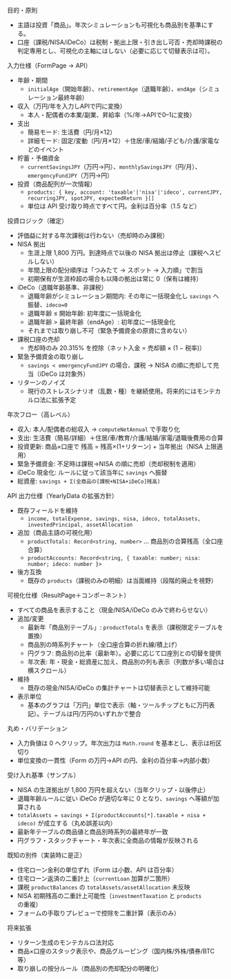 目的・原則
- 主語は投資「商品」。年次シミュレーションも可視化も商品別を基準にする。
- 口座（課税/NISA/iDeCo）は税制・拠出上限・引き出し可否・売却時課税の判定専用とし、可視化の主軸にはしない（必要に応じて切替表示は可）。

入力仕様（FormPage → API）
- 年齢・期間
  - `initialAge`（開始年齢）、`retirementAge`（退職年齢）、`endAge`（シミュレーション最終年齢）
- 収入（万円/年を入力しAPIで円に変換）
  - 本人・配偶者の本業/副業、昇給率（%/年→APIで0–1に変換）
- 支出
  - 簡易モード: 生活費（円/月×12）
  - 詳細モード: 固定/変動（円/月×12）＋住居/車/結婚/子ども/介護/家電などのイベント
- 貯蓄・予備資金
  - `currentSavingsJPY`（万円→円）、`monthlySavingsJPY`（円/月）、`emergencyFundJPY`（万円→円）
- 投資（商品配列が一次情報）
  - `products: { key, account: 'taxable'|'nisa'|'ideco', currentJPY, recurringJPY, spotJPY, expectedReturn }[]`
  - 単位は API 受け取り時点ですべて円。金利は百分率（1.5 など）

投資ロジック（確定）
- 評価益に対する年次課税は行わない（売却時のみ課税）
- NISA 拠出
  - 生涯上限 1,800 万円。到達時点で以後の NISA 拠出は停止（課税へスピルしない）
  - 年間上限の配分順序は「つみたて → スポット → 入力順」で割当
  - 初期保有が生涯枠超の場合も以降の拠出は常に 0（保有は維持）
- iDeCo（退職年齢基準、非課税）
  - 退職年齢がシミュレーション期間内: その年に一括現金化し `savings` へ振替、`ideco=0`
  - 退職年齢 ≤ 開始年齢: 初年度に一括現金化
  - 退職年齢 > 最終年齢（endAge）: 初年度に一括現金化
  - それまでは取り崩し不可（緊急予備資金の原資に含めない）
- 課税口座の売却
  - 売却時のみ 20.315% を控除（ネット入金 = 売却額 × (1 − 税率)）
- 緊急予備資金の取り崩し
  - `savings < emergencyFundJPY` の場合、課税 → NISA の順に売却して充当（iDeCo は対象外）
- リターンのノイズ
  - 現行のストレスシナリオ（乱数・種）を継続使用。将来的にはモンテカルロ法に拡張予定

年次フロー（高レベル）
- 収入: 本人/配偶者の総収入 → `computeNetAnnual` で手取り化
- 支出: 生活費（簡易/詳細）＋住居/車/教育/介護/結婚/家電/退職後費用の合算
- 投資更新: 商品×口座で 残高 = 残高×(1+リターン) + 当年拠出（NISA 上限適用）
- 緊急予備資金: 不足時は課税→NISA の順に売却（売却税制を適用）
- iDeCo 現金化: ルールに従って該当年に `savings` へ振替
- 総資産: `savings + Σ(全商品の[課税+NISA+iDeCo]残高)`

API 出力仕様（YearlyData の拡張方針）
- 既存フィールドを維持
  - `income, totalExpense, savings, nisa, ideco, totalAssets, investedPrincipal, assetAllocation`
- 追加（商品主語の可視化用）
  - `productTotals: Record<string, number>` … 商品別の合算残高（全口座合算）
  - `productAccounts: Record<string, { taxable: number; nisa: number; ideco: number }>`
- 後方互換
  - 既存の `products`（課税のみの明細）は当面維持（段階的廃止を視野）

可視化仕様（ResultPage＋コンポーネント）
- すべての商品を表示すること（現金/NISA/iDeCo のみで終わらせない）
- 追加/変更
  - 最新年「商品別テーブル」: `productTotals` を表示（課税限定テーブルを置換）
  - 商品別の時系列チャート（全口座合算の折れ線/積上げ）
  - 円グラフ: 商品別の比率（最新年）。必要に応じて口座別との切替を提供
  - 年次表: 年・現金・総資産に加え、商品別の列も表示（列数が多い場合は横スクロール）
- 維持
  - 既存の現金/NISA/iDeCo の集計チャートは切替表示として維持可能
- 表示単位
  - 基本のグラフは「万円」単位で表示（軸・ツールチップともに万円表記）。テーブルは円/万円のいずれかで整合

丸め・バリデーション
- 入力負値は 0 へクリップ。年次出力は `Math.round` を基本とし、表示は桁区切り
- 単位変換の一貫性（Form の万円→API の円、金利の百分率→内部小数）

受け入れ基準（サンプル）
- NISA の生涯拠出が 1,800 万円を超えない（当年クリップ・以後停止）
- 退職年齢ルールに従い iDeCo が適切な年に 0 となり、`savings` へ等額が加算される
- `totalAssets = savings + Σ(productAccounts[*].taxable + nisa + ideco)` が成立する（丸め誤差以内）
- 最新年テーブルの商品値と商品別時系列の最終年が一致
- 円グラフ・スタックチャート・年次表に全商品の情報が反映される

既知の別件（実装時に是正）
- 住宅ローン金利の単位ずれ（Form は小数、API は百分率）
- 住宅ローン返済の二重計上（`currentLoan` 加算が二箇所）
- 課税 `productBalances` の `totalAssets/assetAllocation` 未反映
- NISA 初期残高の二重計上可能性（`investmentTaxation` と `products` の重複）
- フォームの手取りプレビューで控除を二重計算（表示のみ）

将来拡張
- リターン生成のモンテカルロ法対応
- 商品×口座のスタック表示や、商品グルーピング（国内株/外株/債券/BTC 等）
- 取り崩しの按分ルール（商品別の売却配分の明確化）

